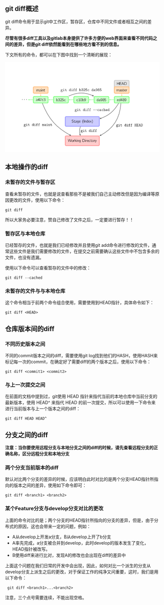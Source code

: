 ## git diff概述

git diff命令用于显示git中工作区，暂存区，仓库中不同文件或者相互之间的差异。

**尽管有很多diff工具以及gitlab本身提供了许多方便的web界面来查看不同代码之间的差异，但是git diff依然能看到在哪些地方看不到的信息。**

下文所有的命令，都可以在下图中找到一个清晰的展现：

![git diff](imgs/git_diff/diff.svg.png)

## 本地操作的diff

### 未暂存的文件与暂存区

查看未暂存的文件，也就是说查看那些不是被我们自己主动修改但是因为编译等原因更改的文件，使用以下命令：

```shell
git diff
```

所以大家务必要注意，赞自己修改了文件之后，一定要进行暂存！！

### 暂存区与本地仓库

已经暂存的文件，也就是我们已经修改并且使用git add命令进行修改的文件，通常这些文件是我们需要修改的文件，在提交之前需要确认这些文件中不包含多余的文件，也没有遗漏。

使用以下命令可以查看暂存的文件中的修改：

```shell
git diff --cached
```

### 未暂存的文件与与本地仓库

这个命令相当于前两个命令组合使用，需要使用到HEAD指针，具体命令如下：

```shell
git diff <HEAD>
```

## 仓库版本间的diff

### 不同历史版本之间

不同的commit版本之间的diff，需要使用git log找到他们的HASH，使用HASH来标记每一次的commit，在确定好了需要diff的两个版本之后，使用以下命令：

```shell
git diff <commit1> <commit2>
```

### 与上一次提交之间

在前面的文档中提到过，git使用 HEAD 指针来指代当前的本地仓库中当前分支的最新版本，使用 HEAD^ 来指代 HEAD 的前一次提交，所以可以使用一下命令来进行当前版本与上一个版本之间的diff：

```shell
git diff HEAD HEAD^
```

## 分支之间的diff

**注意：当你要使用远程分支与本地分支之间的diff的时候，请先查看远程分支的正确名称，区分远程分支和本地分支**

### 两个分支当前版本的diff

默认对比两个分支的差异的时候，应该明白此时对比的是两个分支HEAD指针所指向的版本之间的差异，使用如下命令即可：

```shell
git diff <branch1> <branch2>
```
### 某个Feature分支与develop分支对比的更改

上面的命令对比的是；两个分支的HEAD指针所指向的分支的差异，但是，由于分布式的原因，这也会带来一定的问题，例如：

* A从develop上开发a分支，B从develop上开了b分支
* A率先完成，a分支被合并到develop，此时develop的版本发生了变化，HEAD指针被改写。
* B使用diff来进行比对，发现A的修改也会出现在diff的差异中

上面这个问题在我们日常的开发中会出现，因此，如何对比一个派生的分支从develop分支上派生之后的更改，对于保证工作的纯净又问重要，这时，我们是用以下命令：

```shell
 git diff <branch1>...<branch2>
```
注意，三个点号需要连续，不能出现空格。